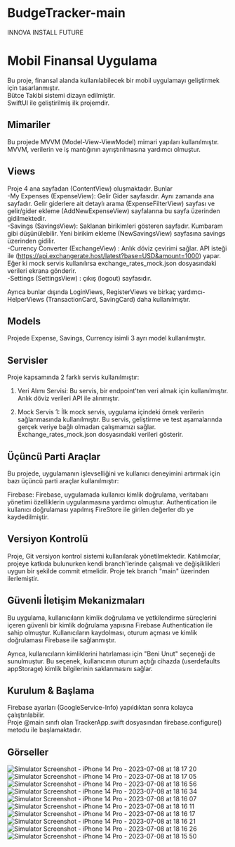 # BudgeTracker-main

INNOVA INSTALL FUTURE

# Mobil Finansal Uygulama

Bu proje, finansal alanda kullanılabilecek bir mobil uygulamayı geliştirmek için tasarlanmıştır.  
Bütce Takibi sistemi dizayn edilmiştir.  
SwiftUI ile geliştirilmiş ilk projemdir.

## Mimariler

Bu projede MVVM (Model-View-ViewModel) mimari yapıları kullanılmıştır.  
MVVM, verilerin ve iş mantığının ayrıştırılmasına yardımcı olmuştur.

## Views

Proje 4 ana sayfadan (ContentView) oluşmaktadır. Bunlar  
-My Expenses (ExpenseView): Gelir Gider sayfasıdır. Aynı zamanda ana sayfadır. Gelir giderlere ait detaylı arama (ExpenseFilterView) sayfası ve gelir/gider ekleme (AddNewExpenseView) sayfalarına bu sayfa üzerinden gidilmektedir.    
-Savings (SavingsView): Saklanan birikimleri gösteren sayfadır. Kumbaram gibi düşünülebilir. Yeni birikim ekleme (NewSavingsView) sayfasına savings üzerinden gidilir.    
-Currency Converter (ExchangeView) : Anlık döviz çevirimi sağlar. API isteği ile (https://api.exchangerate.host/latest?base=USD&amount=1000) yapar. Eğer ki mock servis kullanılırsa exchange_rates_mock.json dosyasındaki verileri ekrana gönderir.    
-Settings (SettingsView) : çıkış (logout) sayfasıdır.

Ayrıca bunlar dışında LoginViews, RegisterViews ve birkaç yardımcı-HelperViews (TransactionCard, SavingCard) daha kullanılmıştır. 

## Models
Projede Expense, Savings, Currency isimli 3 ayrı model kullanılmıştır.


## Servisler

Proje kapsamında 2 farklı servis kullanılmıştır:

1. Veri Alımı Servisi: Bu servis, bir endpoint'ten veri almak için kullanılmıştır. Anlık döviz verileri API ile alınmıştır.

2. Mock Servis 1: İlk mock servis, uygulama içindeki örnek verilerin sağlanmasında kullanılmıştır. Bu servis, geliştirme ve test aşamalarında gerçek veriye bağlı olmadan çalışmamızı sağlar. Exchange_rates_mock.json dosyasındaki verileri gösterir.

## Üçüncü Parti Araçlar

Bu projede, uygulamanın işlevselliğini ve kullanıcı deneyimini artırmak için bazı üçüncü parti araçlar kullanılmıştır:

Firebase: Firebase, uygulamada kullanıcı kimlik doğrulama, veritabanı yönetimi özelliklerin uygulanmasına yardımcı olmuştur. Authentication ile kullanıcı doğrulaması yapılmış FireStore ile girilen değerler db ye kaydedilmiştir.

## Versiyon Kontrolü

Proje, Git versiyon kontrol sistemi kullanılarak yönetilmektedir. Katılımcılar, projeye katkıda bulunurken kendi branch'lerinde çalışmalı ve değişiklikleri uygun bir şekilde commit etmelidir. Proje tek branch "main" üzerinden ilerlemiştir.

## Güvenli İletişim Mekanizmaları

Bu uygulama, kullanıcıların kimlik doğrulama ve yetkilendirme süreçlerini içeren güvenli bir kimlik doğrulama yapısına Firebase Authentication ile sahip olmuştur. Kullanıcıların kaydolması, oturum açması ve kimlik doğrulaması Firebase ile sağlanmıştır.

Ayrıca, kullanıcıların kimliklerini hatırlaması için "Beni Unut" seçeneği de sunulmuştur. Bu seçenek, kullanıcının oturum açtığı cihazda (userdefaults appStorage) kimlik bilgilerinin saklanmasını sağlar.

## Kurulum & Başlama

Firebase ayarları (GoogleService-Info) yapıldıktan sonra kolayca çalıştırılabilir.  
Proje @main sınıfı olan TrackerApp.swift dosyasından firebase.configure() metodu ile başlamaktadır. 

## Görseller

![Simulator Screenshot - iPhone 14 Pro - 2023-07-08 at 18 17 20](https://github.com/shenmali/BudgeTracker-main/assets/77589328/dcc5381a-a378-4af7-b3e1-2fe400f3b370)
![Simulator Screenshot - iPhone 14 Pro - 2023-07-08 at 18 17 05](https://github.com/shenmali/BudgeTracker-main/assets/77589328/b86cb870-9553-4e97-9632-ab1f99d5e7ba)
![Simulator Screenshot - iPhone 14 Pro - 2023-07-08 at 18 16 56](https://github.com/shenmali/BudgeTracker-main/assets/77589328/222577f5-4a9b-4f7e-85f9-34729dcf9bb5)
![Simulator Screenshot - iPhone 14 Pro - 2023-07-08 at 18 16 34](https://github.com/shenmali/BudgeTracker-main/assets/77589328/0da02f92-77c5-40d5-8116-6f83776fc456)
![Simulator Screenshot - iPhone 14 Pro - 2023-07-08 at 18 16 07](https://github.com/shenmali/BudgeTracker-main/assets/77589328/db5210ea-a6ce-47d2-885d-d8568bdbdca8)
![Simulator Screenshot - iPhone 14 Pro - 2023-07-08 at 18 16 11](https://github.com/shenmali/BudgeTracker-main/assets/77589328/39ccdb43-a5e2-4f72-8d9a-0371f921645d)
![Simulator Screenshot - iPhone 14 Pro - 2023-07-08 at 18 16 17](https://github.com/shenmali/BudgeTracker-main/assets/77589328/ea76ad5c-e391-4018-9c3b-8ce7b5ebc0c8)
![Simulator Screenshot - iPhone 14 Pro - 2023-07-08 at 18 16 21](https://github.com/shenmali/BudgeTracker-main/assets/77589328/598dceda-440d-4936-b1b1-56c343234a4f)
![Simulator Screenshot - iPhone 14 Pro - 2023-07-08 at 18 16 26](https://github.com/shenmali/BudgeTracker-main/assets/77589328/3a3fbcd6-b73e-4eb4-a16d-fe5189b7a63b)
![Simulator Screenshot - iPhone 14 Pro - 2023-07-08 at 18 15 50](https://github.com/shenmali/BudgeTracker-main/assets/77589328/1bdbac22-ff58-4467-a5f4-e72f984103eb)


